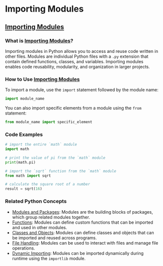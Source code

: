 # Importing Modules 
## [Importing Modules](./../importing-modules/)

### What is [Importing Modules](./../importing-modules/)?

Importing modules in Python allows you to access and reuse code written in other files. Modules are individual Python files with a `.py` extension that contain defined functions, classes, and variables. Importing modules enables code reusability, modularity, and organization in larger projects.

### How to Use [Importing Modules](./../importing-modules/)

To import a module, use the `import` statement followed by the module name:

```python
import module_name
```

You can also import specific elements from a module using the `from` statement:

```python
from module_name import specific_element
```

### Code Examples

```python
# import the entire `math` module
import math

# print the value of pi from the `math` module
print(math.pi)
```

```python
# import the `sqrt` function from the `math` module
from math import sqrt

# calculate the square root of a number
result = sqrt(16)
```

### Related Python Concepts

- [Modules and Packages](./../modules-and-packages/): Modules are the building blocks of packages, which group related modules together.
- [Functions](./../functions/): Modules can define custom functions that can be imported and used in other modules.
- [Classes and Objects](./../classes-and-objects/): Modules can define classes and objects that can be imported and reused across programs.
- [File Handling](./../file-handling/): Modules can be used to interact with files and manage file operations.
- [Dynamic Importing](./../dynamic-importing/): Modules can be imported dynamically during runtime using the `importlib` module.